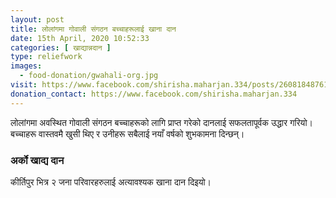 ```yaml
---
layout: post
title: लोलांगमा गोवाली संगठन बच्चाहरूलाई खाना दान
date: 15th April, 2020 10:52:33
categories: [ खाद्यान्नदान ]
type: reliefwork
images:
  - food-donation/gwahali-org.jpg
visit: https://www.facebook.com/shirisha.maharjan.334/posts/2608184876121984
donation_contact: https://www.facebook.com/shirisha.maharjan.334
---
```


लोलांगमा अवस्थित गोवाली संगठन बच्चाहरूको लागि प्राप्त गरेको दानलाई सफलतापूर्वक उद्धार गरियो। बच्चाहरू वास्तवमै खुसी थिए र उनीहरू सबैलाई नयाँ वर्षको शुभकामना दिन्छन्।

### अर्को खाद्य दान

कीर्तिपुर भित्र २ जना परिवारहरुलाई अत्यावश्यक खाना दान दिइयो।
